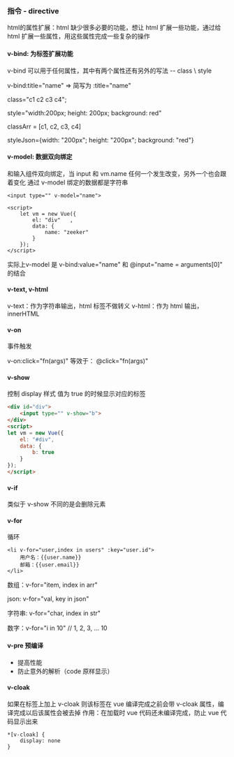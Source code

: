 ### 指令 - directive
html的属性扩展：html 缺少很多必要的功能，想让 html 扩展一些功能，通过给 html 扩展一些属性，用这些属性完成一些复杂的操作

#### v-bind: 为标签扩展功能

v-bind 可以用于任何属性，其中有两个属性还有另外的写法 -- class \ style

v-bind:title="name" => 简写为 :title="name"


class="c1 c2 c3 c4";

style="width:200px; height: 200px; background: red"

classArr = [c1, c2, c3, c4]

styleJson={width: "200px"; height: "200px"; background: "red"}

#### v-model: 数据双向绑定
和输入组件双向绑定，当 input 和 vm.name 任何一个发生改变，另外一个也会跟着变化
通过 v-model 绑定的数据都是字符串
```
<input type="" v-model="name">

<script>
	let vm = new Vue({
		el: "div"	,
		data: {
			name: "zeeker"
		}
	});
</script>
```

实际上v-model 是 v-bind:value="name" 和 @input="name = arguments[0]" 的结合

#### v-text, v-html
v-text：作为字符串输出，html 标签不做转义
v-html：作为 html 输出，innerHTML

#### v-on
事件触发

v-on:click="fn(args)"
等效于：
@click="fn(args)"

#### v-show
控制 display 样式
值为 true 的时候显示对应的标签
```html
<div id="div">
	<input type="" v-show="b">
</div>
<script>
let vm = new Vue({
	el: "#div",
	data: {
		b: true
	}
});
</script>
```

#### v-if
类似于 v-show 不同的是会删除元素

#### v-for
循环

```
<li v-for="user,index in users" :key="user.id">
	用户名：{{user.name}}
	邮箱：{{user.email}}
</li>
```

数组：v-for="item, index in arr"

json: v-for="val, key in json"

字符串: v-for="char, index in str"

数字：v-for="i in 10" // 1, 2, 3, ... 10

#### v-pre 预编译

* 提高性能
* 防止意外的解析（code 原样显示）

#### v-cloak
如果在标签上加上 v-cloak 则该标签在 vue 编译完成之前会带 v-cloak 属性，编译完成以后该属性会被去掉
作用：在加载时 vue 代码还未编译完成，防止 vue 代码显示出来

```
*[v-cloak] {
	display: none
}
```
